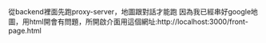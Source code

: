 從backend裡面先跑proxy-server，地圖跟對話才能跑
因為我已經串好google地圖，用html開會有問題，所開啟介面用這個網址:http://localhost:3000/front-page.html

